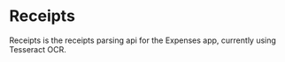 # Receipts

Receipts is the receipts parsing api for the Expenses app, currently using Tesseract OCR.
